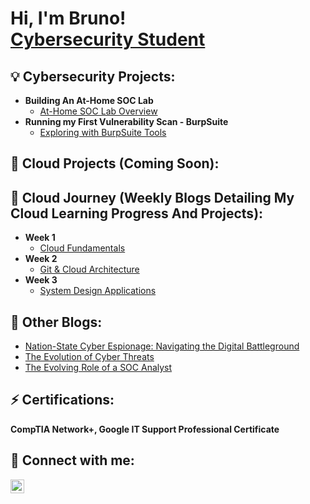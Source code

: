 <h1>Hi, I'm Bruno! <br/><a href="https://www.linkedin.com/in/-bruno-lima/">Cybersecurity Student</a> <ahref="https://www.linkedin.com/in/-bruno-lima/"></a></h1>

<h2>💡 Cybersecurity Projects:</h2>

- <b>Building An At-Home SOC Lab </b>
  - [At-Home SOC Lab Overview](https://github.com/BrunoLimaCyber/Building-an-At-Home-SOC-Lab)
- <b>Running my First Vulnerability Scan - BurpSuite </b>
  - [Exploring with BurpSuite Tools](https://github.com/BrunoLimaCyber/FirstVulnerabilityScan)

<h2>🌌 Cloud Projects (Coming Soon):</h2>

<h2>🚀 Cloud Journey (Weekly Blogs Detailing My Cloud Learning Progress And Projects):</h2>

- <b>Week 1 </b>
  - [Cloud Fundamentals](https://medium.com/@brulima884/cloud-journey-week-1-fundamentals-d80a1c3381a5)
- <b>Week 2 </b>
  - [Git & Cloud Architecture](https://medium.com/@brulima884/cloud-journey-week-2-git-cloud-architecture-d18ee5291fbd)
- <b>Week 3 </b>
  - [System Design Applications](https://medium.com/@brulima884/cloud-journey-week-3-system-design-applications-24038de4fdd2)
  

<h2>📝 Other Blogs:</h2>

- [Nation-State Cyber Espionage: Navigating the Digital Battleground](https://www.linkedin.com/pulse/nation-state-cyber-espionage-navigating-digital-bruno-lima-gotbc/)
- [The Evolution of Cyber Threats](https://www.linkedin.com/pulse/evolution-cyber-threats-bruno-lima-vgrxf)
- [The Evolving Role of a SOC Analyst](https://www.linkedin.com/pulse/evolving-role-soc-analyst-bruno-lima-k3crc)

<h2> ⚡ Certifications:</h2>

 </b> <b>CompTIA Network+, </b><b>Google IT Support Professional Certificate</b>

<h2> 🤳 Connect with me:</h2>

[<img align="left" alt="JoshMadakor | LinkedIn" width="22px" src="https://cdn.jsdelivr.net/npm/simple-icons@v3/icons/linkedin.svg" />][linkedin]

[linkedin]: https://www.linkedin.com/in/-bruno-lima/

<!--
**joshmadakor1/joshmadakor1** is a ✨ _special_ ✨ repository because its `README.md` (this file) appears on your GitHub profile.

Here are some ideas to get you started:

- 🔭 I’m currently working on ...
- 🌱 I’m currently learning ...
- 👯 I’m looking to collaborate on ...
- 🤔 I’m looking for help with ...
- 💬 Ask me about ...
- 📫 How to reach me: ...
- 😄 Pronouns: ...
- 💡 Fun fact: ...
-->
